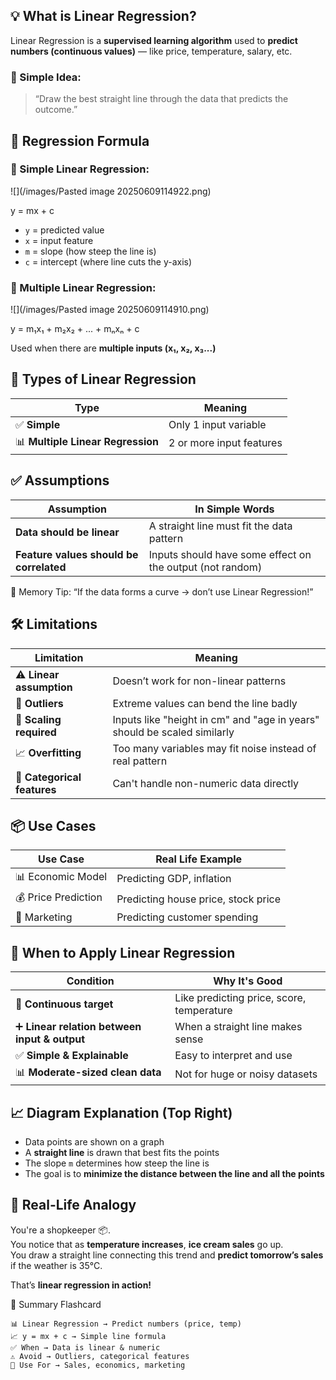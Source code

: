 ## 💡 What is Linear Regression?

Linear Regression is a **supervised learning algorithm** used to **predict numbers (continuous values)** — like price, temperature, salary, etc.

### 🧠 Simple Idea:

> “Draw the best straight line through the data that predicts the outcome.”

## 🧮 Regression Formula

### 🔹 Simple Linear Regression:

![](/images/Pasted image 20250609114922.png)

y = mx + c

- `y` = predicted value
- `x` = input feature
- `m` = slope (how steep the line is)
- `c` = intercept (where line cuts the y-axis)

### 🔹 Multiple Linear Regression:

![](/images/Pasted image 20250609114910.png)

y = m₁x₁ + m₂x₂ + ... + mₙxₙ + c

Used when there are **multiple inputs (x₁, x₂, x₃...)**

## 🔢 Types of Linear Regression

| Type                              | Meaning                  |
| --------------------------------- | ------------------------ |
| ✅ **Simple**                      | Only 1 input variable    |
| 📊 **Multiple Linear Regression** | 2 or more input features |

## ✅ Assumptions

| Assumption                              | In Simple Words                                           |
| --------------------------------------- | --------------------------------------------------------- |
| **Data should be linear**               | A straight line must fit the data pattern                 |
| **Feature values should be correlated** | Inputs should have some effect on the output (not random) |

🧠 Memory Tip: “If the data forms a curve → don’t use Linear Regression!”

## 🛠️ Limitations

|Limitation|Meaning|
|---|---|
|⚠️ **Linear assumption**|Doesn’t work for non-linear patterns|
|🧍 **Outliers**|Extreme values can bend the line badly|
|📐 **Scaling required**|Inputs like "height in cm" and "age in years" should be scaled similarly|
|📈 **Overfitting**|Too many variables may fit noise instead of real pattern|
|🚫 **Categorical features**|Can't handle non-numeric data directly|

## 📦 Use Cases

|Use Case|Real Life Example|
|---|---|
|📊 Economic Model|Predicting GDP, inflation|
|💰 Price Prediction|Predicting house price, stock price|
|📢 Marketing|Predicting customer spending|

## 📌 When to Apply Linear Regression

|Condition|Why It's Good|
|---|---|
|🎯 **Continuous target**|Like predicting price, score, temperature|
|➕ **Linear relation between input & output**|When a straight line makes sense|
|✅ **Simple & Explainable**|Easy to interpret and use|
|📊 **Moderate-sized clean data**|Not for huge or noisy datasets|

## 📈 Diagram Explanation (Top Right)

- Data points are shown on a graph
- A **straight line** is drawn that best fits the points
- The slope `m` determines how steep the line is
- The goal is to **minimize the distance between the line and all the points**


## 🧠 Real-Life Analogy

You're a shopkeeper 📦.  
You notice that as **temperature increases**, **ice cream sales** go up.  
You draw a straight line connecting this trend and **predict tomorrow’s sales** if the weather is 35°C.

That’s **linear regression in action!**

📝 Summary Flashcard

```
📊 Linear Regression → Predict numbers (price, temp)
📈 y = mx + c → Simple line formula
✅ When → Data is linear & numeric
⚠️ Avoid → Outliers, categorical features
🔄 Use For → Sales, economics, marketing

```


